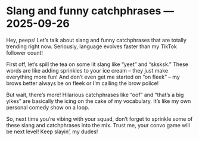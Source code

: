# Slang and funny catchphrases — 2025-09-26

Hey, peeps! Let’s talk about slang and funny catchphrases that are totally trending right now. Seriously, language evolves faster than my TikTok follower count!

First off, let’s spill the tea on some lit slang like “yeet” and “sksksk.” These words are like adding sprinkles to your ice cream – they just make everything more fun! And don’t even get me started on “on fleek” – my brows better always be on fleek or I’m calling the brow police!

But wait, there’s more! Hilarious catchphrases like “oof” and “that’s a big yikes” are basically the icing on the cake of my vocabulary. It’s like my own personal comedy show on a loop.

So, next time you’re vibing with your squad, don’t forget to sprinkle some of these slang and catchphrases into the mix. Trust me, your convo game will be next level! Keep slayin’, my dudes!